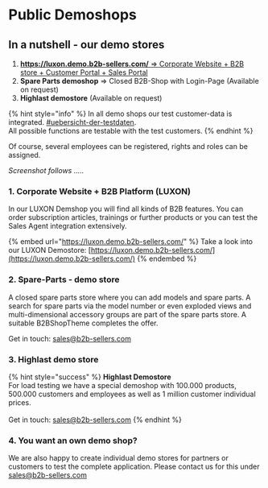 # Public Demoshops

## In a nutshell - our demo stores

1. [**https://luxon.demo.b2b-sellers.com/**   => Corporate Website + B2B store + Customer Portal + Sales Portal ](https://luxon.demo.b2b-sellers.com/)
2. **Spare Parts demoshop** => Closed B2B-Shop with Login-Page (Available on request)&#x20;
3. **Highlast demostore** (Available on request)

{% hint style="info" %}
In all demo shops our test customer-data is integrated.  [#uebersicht-der-testdaten](../user-guide/setup/test-daten.md#uebersicht-der-testdaten "mention"). \
All possible functions are testable with the test customers.
{% endhint %}

Of course, several employees can be registered, rights and roles can be assigned.

_Screenshot follows ....._

### 1. Corporate Website + B2B Platform (LUXON)&#x20;

In our LUXON Demshop you will find all kinds of B2B features. You can order subscription articles, trainings or further products or you can test the Sales Agent integration extensively.

{% embed url="https://luxon.demo.b2b-sellers.com/" %}
Take a look into our LUXON Demostore: [https://luxon.demo.b2b-sellers.com/](https://luxon.demo.b2b-sellers.com/)
{% endembed %}

### 2. Spare-Parts - demo store

A closed spare parts store where you can add models and spare parts. A search for spare parts via the model number or even exploded views and multi-dimensional accessory groups are part of the spare parts store. A suitable B2BShopTheme completes the offer.&#x20;

Get in touch:  [sales@b2b-sellers.com](mailto:sales@b2b-sellers.com)

### 3. Highlast demo store

{% hint style="success" %}
**Highlast Demostore**\
For load testing we have a special demoshop with 100.000 products, 500.000 customers and employees as well as 1 million customer individual prices.\
\
Get in touch:  [sales@b2b-sellers.com](mailto:sales@b2b-sellers.com)
{% endhint %}

### 4. You want an own demo shop?

We are also happy to create individual demo stores for partners or customers to test the complete application. Please contact us for this under [sales@b2b-sellers.com](mailto:sales@b2b-sellers.com)
